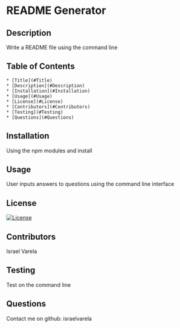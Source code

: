 
  
  # README Generator

  ## Description

  Write a README file using the command line

  ## Table of Contents
    
    * [Title](#Title)
    * [Description](#Description)
    * [Installation](#Installation)
    * [Usage](#Usage)
    * [License](#License)
    * [Contributors](#Contributors)
    * [Testing](#Testing)
    * [Questions](#Questions)

  ## Installation

  Using the npm modules and install

  ## Usage

  User inputs answers to questions using the command line interface

  ## License

  [![License](https://img.shields.io/badge/License-Apache%202.0-blue.svg)](https://opensource.org/licenses/Apache-2.0)

  ## Contributors

  Israel Varela

  ## Testing

  Test on the command line

  ## Questions

  Contact me on github: israelvarela

  
